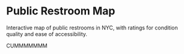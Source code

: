 # Public Restroom Map
Interactive map of public restrooms in NYC, with ratings for condition quality and ease of accessibility.

CUMMMMMMM

